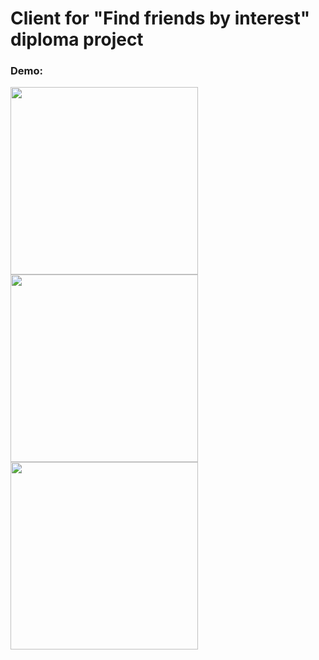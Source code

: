 # Client for "Find friends by interest" diploma project

### Demo:
<img src="https://github.com/leopold-the-code/client/blob/main/assets/feed_swipe.gif" height="300" />
<img src="https://github.com/leopold-the-code/client/blob/main/assets/user.gif" height="300" />
<img src="https://github.com/leopold-the-code/client/blob/main/assets/upload_image.gif" height="300" />
